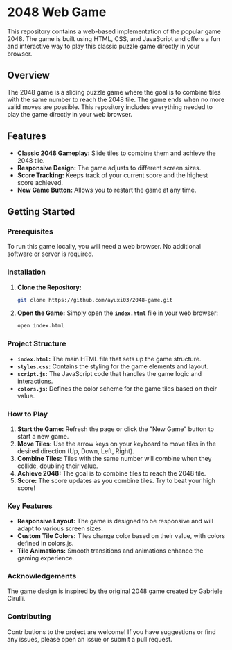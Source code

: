 # 2048 Web Game

This repository contains a web-based implementation of the popular game 2048. The game is built using HTML, CSS, and JavaScript and offers a fun and interactive way to play this classic puzzle game directly in your browser.

## Overview

The 2048 game is a sliding puzzle game where the goal is to combine tiles with the same number to reach the 2048 tile. The game ends when no more valid moves are possible. This repository includes everything needed to play the game directly in your web browser.

## Features

- **Classic 2048 Gameplay:** Slide tiles to combine them and achieve the 2048 tile.
- **Responsive Design:** The game adjusts to different screen sizes.
- **Score Tracking:** Keeps track of your current score and the highest score achieved.
- **New Game Button:** Allows you to restart the game at any time.

## Getting Started

### Prerequisites

To run this game locally, you will need a web browser. No additional software or server is required.

### Installation

1. **Clone the Repository:**
   ```bash
   git clone https://github.com/ayuxi03/2048-game.git

2. **Open the Game:**
   Simply open the **`index.html`** file in your web browser:
   ```bash
   open index.html

### Project Structure
- **`index.html`:** The main HTML file that sets up the game structure.
- **`styles.css`:** Contains the styling for the game elements and layout.
- **`script.js`:** The JavaScript code that handles the game logic and interactions.
- **`colors.js`:** Defines the color scheme for the game tiles based on their value.

### How to Play
1. **Start the Game:** Refresh the page or click the "New Game" button to start a new game.
2. **Move Tiles:** Use the arrow keys on your keyboard to move tiles in the desired direction (Up, Down, Left, Right).
3. **Combine Tiles:** Tiles with the same number will combine when they collide, doubling their value.
4. **Achieve 2048:** The goal is to combine tiles to reach the 2048 tile.
5. **Score:** The score updates as you combine tiles. Try to beat your high score!

### Key Features
- **Responsive Layout:** The game is designed to be responsive and will adapt to various screen sizes.
- **Custom Tile Colors:** Tiles change color based on their value, with colors defined in colors.js.
- **Tile Animations:** Smooth transitions and animations enhance the gaming experience.

### Acknowledgements
The game design is inspired by the original 2048 game created by Gabriele Cirulli.

### Contributing
Contributions to the project are welcome! If you have suggestions or find any issues, please open an issue or submit a pull request.
